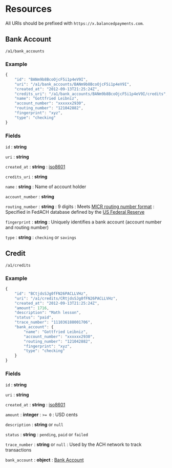 # Resources

All URIs should be prefixed with `https://x.balancedpayments.com`.

## Bank Account

    /a1/bank_accounts

### Example

```javascript
{
    "id": "BANm9b8BcoOjcF5i1p4eV9I",
    "uri": "/a1/bank_accounts/BANm9b8BcoOjcF5i1p4eV9I",
    "created_at": "2012-09-13T21:25:24Z",
    "credits_uri": "/a1/bank_accounts/BANm9b8BcoOjcF5i1p4eV9I/credits",
    "name": "Gottfried Leibniz",
    "account_number": "xxxxxx2930",
    "routing_number": "121042882",
    "fingerprint": "xyz",
    "type": "checking"
}
```

### Fields

`id`
: **string**

`uri`
: **string**

`created_at`
: **string**
: [iso8601](http://en.wikipedia.org/wiki/Iso8601)

`credits_uri`
: **string**

`name`
: **string**
: Name of account holder

`account_number`
: **string**

`routing_number`
: **string**
: 9 digits
: Meets [MICR routing number format](http://en.wikipedia.org/wiki/Routing_transit_number#MICR_Routing_number_format)
: Specified in FedACH database defined by the
[US Federal Reserve](http://www.fedwiredirectory.frb.org/)

`fingerprint`
: **string**
: Uniquely identifies a bank account (account number and routing number)

`type`
: **string**
: `checking` or `savings`


## Credit

    /a1/credits

### Example

```javascript
{
    "id": "BCtjdsSJg0fFN26PACLLVHz",
    "uri": "/a1/credits/CRtjdsSJg0fFN26PACLLVHz",
    "created_at": "2012-09-13T21:25:24Z",
    "amount": 1716,
    "description": "Math lesson",
    "status": "paid",
    "trace_number": "111036188001706",
    "bank_account": {
        "name": "Gottfried Leibniz",
        "account_number": "xxxxxx2930",
        "routing_number": "121042882",
        "fingerprint": "xyz",
        "type": "checking"
    }
}
```

### Fields

`id`
: **string**

`uri`
: **string**

`created_at`
: **string**
: [iso8601](http://en.wikipedia.org/wiki/Iso8601)

`amount`
: **integer**
: `>= 0`
: USD cents

`description`
: **string** or `null`

`status`
: **string**
: `pending`, `paid` or `failed`

`trace_number`
: **string** or `null`
: Used by the ACH network to track transactions

`bank_account`
: **object**
: [Bank Account](./resources/bank_accounts.rst)